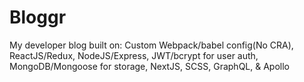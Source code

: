 # Bloggr

My developer blog built on: Custom Webpack/babel config(No CRA), ReactJS/Redux, NodeJS/Express, JWT/bcrypt for user auth, MongoDB/Mongoose for storage, NextJS, SCSS, GraphQL, & Apollo
